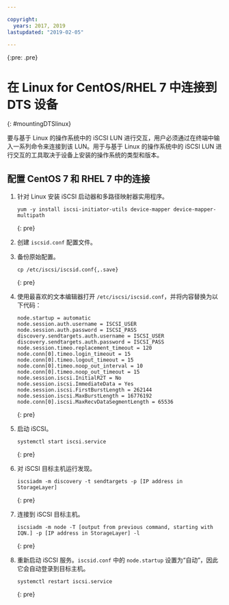 ```yaml
---

copyright:
  years: 2017, 2019
lastupdated: "2019-02-05"

---
```

{:pre: .pre}

# 在 Linux for CentOS/RHEL 7 中连接到 DTS 设备
{: #mountingDTSlinux}

 要与基于 Linux 的操作系统中的 iSCSI LUN 进行交互，用户必须通过在终端中输入一系列命令来连接到该 LUN。用于与基于 Linux 的操作系统中的 iSCSI LUN 进行交互的工具取决于设备上安装的操作系统的类型和版本。

## 配置 CentOS 7 和 RHEL 7 中的连接

1. 针对 Linux 安装 iSCSI 启动器和多路径映射器实用程序。
   ```
   yum -y install iscsi-initiator-utils device-mapper device-mapper-multipath
   ```
   {: pre}

2. 创建 `iscsid.conf` 配置文件。

3. 备份原始配置。
   ```
   cp /etc/iscsi/iscsid.conf{,.save}
   ```
   {: pre}

4. 使用最喜欢的文本编辑器打开 `/etc/iscsi/iscsid.conf`，并将内容替换为以下代码：
   ```
   node.startup = automatic
   node.session.auth.username = ISCSI_USER
   node.session.auth.password = ISCSI_PASS
   discovery.sendtargets.auth.username = ISCSI_USER
   discovery.sendtargets.auth.password = ISCSI_PASS
   node.session.timeo.replacement_timeout = 120
   node.conn[0].timeo.login_timeout = 15
   node.conn[0].timeo.logout_timeout = 15
   node.conn[0].timeo.noop_out_interval = 10
   node.conn[0].timeo.noop_out_timeout = 15
   node.session.iscsi.InitialR2T = No
   node.session.iscsi.ImmediateData = Yes
   node.session.iscsi.FirstBurstLength = 262144
   node.session.iscsi.MaxBurstLength = 16776192
   node.conn[0].iscsi.MaxRecvDataSegmentLength = 65536
   ```
   {: pre}

5. 启动 iSCSI。<br/>
   ```
   systemctl start iscsi.service
   ```
   {: pre}

6. 对 iSCSI 目标主机运行发现。<br/>
   ```
   iscsiadm -m discovery -t sendtargets -p [IP address in StorageLayer]
   ```
   {: pre}

7. 连接到 iSCSI 目标主机。<br/>
   ```
   iscsiadm -m node -T [output from previous command, starting with IQN.] -p [IP address in StorageLayer] -l
   ```
   {: pre}

8. 重新启动 iSCSI 服务。`iscsid.conf` 中的 `node.startup` 设置为“自动”，因此它会自动登录到目标主机。<br/>
   ```
   systemctl restart iscsi.service
   ```
   {: pre}
